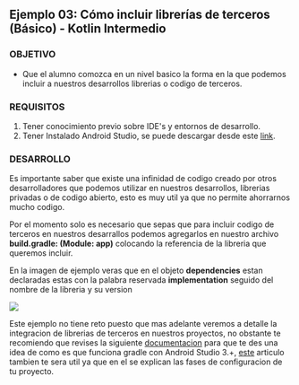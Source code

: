 ## Ejemplo 03: Cómo incluir librerías de terceros (Básico) - Kotlin Intermedio

### OBJETIVO

- Que el alumno comozca en un nivel basico la forma en la que podemos incluir a nuestros desarrollos librerias o codigo de terceros.

### REQUISITOS

1. Tener conocimiento previo sobre IDE's y entornos de desarrollo.
1. Tener Instalado Android Studio, se puede descargar desde este [link](https://developer.android.com/studio).

### DESARROLLO

Es importante saber que existe una infinidad de codigo creado por otros desarrolladores que podemos utilizar en nuestros desarrollos, librerias privadas o de codigo abierto, esto es muy util ya que no permite ahorrarnos mucho codigo.

Por el momento solo es necesario que sepas que para incluir codigo de terceros en nuestros desarrallos podemos agregarlos en nuestro archivo **build.gradle: (Module: app)** colocando la referencia de la libreria que queremos incluir.

En la imagen de ejemplo veras que en el objeto **dependencies** estan declaradas estas con la palabra reservada **implementation** seguido del nombre de la libreria y su version

![](https://github.com/beduExpert/B1-Kotlin-Intermedio/blob/master/Sesion-01/Ejemplo-03/Images/1.png)

Este ejemplo no tiene reto puesto que mas adelante veremos a detalle la integracion de librerias de terceros en nuestros proyectos, no obstante te recomiendo que revises la siguiente [documentacion](https://docs.gradle.org/current/userguide/userguide.html) para que te des una idea de como es que funciona gradle con Android Studio 3.+, [este](https://developer.android.com/studio/build?hl=es) articulo tambien te sera util ya que en el se explican las fases de configuracion de tu proyecto.